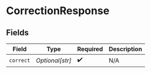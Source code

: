 # CorrectionResponse


## Fields

| Field              | Type               | Required           | Description        |
| ------------------ | ------------------ | ------------------ | ------------------ |
| `correct`          | *Optional[str]*    | :heavy_check_mark: | N/A                |